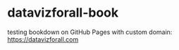 # datavizforall-book  

testing bookdown on GitHub Pages with custom domain: <https://datavizforall.com>
